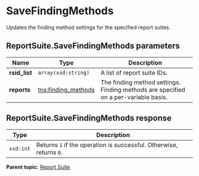 # SaveFindingMethods

Updates the finding method settings for the specified report suites.

## ReportSuite.SaveFindingMethods parameters

|Name|Type|Description|
|----|----|-----------|
|**rsid\_list** |`array(xsd:string)` |A list of report suite IDs.|
|**reports** |[tns:finding\_methods](../../data_types/r_finding_methods.md#) |The finding method settings. Finding methods are specified on a per-variable basis.|

## ReportSuite.SaveFindingMethods response

|Type|Description|
|----|-----------|
|`xsd:int` |Returns `1` if the operation is successful. Otherwise, returns `0`.|

**Parent topic:** [Report Suite](../../methods/report_suite/c_api_admin_methods_repsuite.md)

